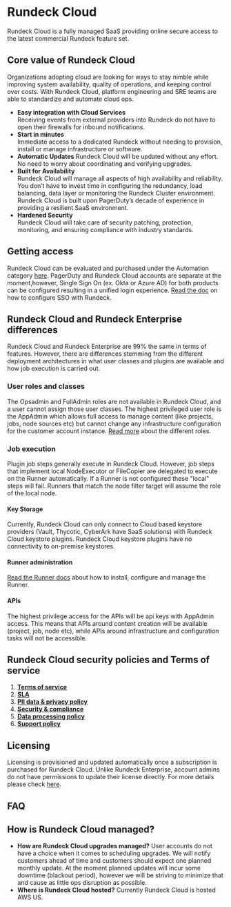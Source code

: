 # Rundeck Cloud

Rundeck Cloud is a fully managed SaaS providing online secure access to the latest commercial Rundeck feature set.

## Core value of Rundeck Cloud 
Organizations adopting cloud are looking for ways to stay nimble while improving system availability, quality of operations, and keeping control over costs. With Rundeck Cloud, platform engineering and SRE teams are able to standardize and automate cloud ops.

- **Easy integration with Cloud Services**<br>
Receiving events from external providers into Rundeck do not have to open their firewalls for inbound notifications.
- **Start in minutes**<br>
Immediate access to a dedicated Rundeck without needing to provision, install or manage infrastructure or software.
- **Automatic Updates**
Rundeck Cloud will be updated without any effort. No need to worry about coordinating and verifying upgrades.
- **Built for Availability**<br>
Rundeck Cloud will manage all aspects of high availability and reliability. You don’t have to invest time in configuring the redundancy, load balancing, data layer or monitoring the Rundeck Cluster environment. Rundeck Cloud is built upon PagerDuty’s decade of experience in providing a resilient SaaS environment.
- **Hardened Security**<br>
Rundeck Cloud will take care of security patching, protection, monitoring, and ensuring compliance with industry standards.

## Getting access

Rundeck Cloud can be evaluated and purchased under the Automation category [here](https://www.pagerduty.com/pricing/). PagerDuty and Rundeck Cloud accounts are separate at the moment,however, Single Sign On (ex. Okta or Azure AD) for both products can be configured resulting in a unified login experience. [Read the doc]() on how to configure SSO with Rundeck.

## Rundeck Cloud and Rundeck Enterprise differences

Rundeck Cloud and Rundeck Enterprise are 99% the same in terms of features. However, there are differences stemming from the different deployment architectures in what user classes and plugins are available and how job execution is carried out. 

### User roles and classes

The Opsadmin and FullAdmin roles are not available in Rundeck Cloud, and a user cannot assign those user classes. The highest privileged user role is the AppAdmin which allows full access to manage content (like projects, jobs, node sources etc) but cannot change any infrastructure configuration for the customer account instance. [Read more]() about the different roles.

### Job execution

Plugin job steps generally execute in Rundeck Cloud. However, job steps that implement local NodeExecutor or FileCopier are delegated to execute on the Runner automatically. If a Runner is not configured these "local" steps will fail. Runners that match the node filter target will assume the role of the local node.  

#### Key Storage

Currently, Rundeck Cloud can only connect to Cloud based keystore providers (Vault, Thycotic, CyberArk have SaaS solutions) with Rundeck Cloud keystore plugins. Rundeck Cloud keystore plugins have no connectivity to on-premise keystores.

#### Runner administration
[Read the Runner docs](docs/administration/runner/index.md) about how to install, configure and manage the Runner. 

#### APIs

The highest privilege access for the APIs will be api keys with AppAdmin access. This means that APIs around content creation will be available (project, job, node etc), while APIs around infrastructure and configuration tasks will not be accessible.

## Rundeck Cloud security policies and Terms of service

1. **[Terms of service](https://www.pagerduty.com/terms-of-service/)**
1. **[SLA](https://www.pagerduty.com/standard-service-level-agreement/)**
1. **[PII data & privacy policy](https://www.pagerduty.com/privacy-policy/)**
1. **[Security & compliance](ihttps://www.pagerduty.com/data-security-policy/)**
1. **[Data processing policy](https://www.pagerduty.com/data-processing-addendum/)**
1. **[Support policy](https://www.pagerduty.com/support-policy/)**

## Licensing

Licensing is provisioned and updated automatically once a subscription is purchased for Rundeck Cloud. Unlike Rundeck Enterprise, account admins do not have permissions to update their license directly. For more details please check [here](https://www.pagerduty.com/pricing/). 

## FAQ

## How is Rundeck Cloud managed?

- **How are Rundeck Cloud upgrades managed?**
User accounts do not have a choice when it comes to scheduling upgrades. We will notify customers ahead of time and customers should expect one planned monthly update. At the moment planned updates will incur some downtime (blackout period), however we will be striving to minimize that and cause as little ops disruption as possible.
- **Where is Rundeck Cloud hosted?**
Currently Rundeck Cloud is hosted AWS US.

